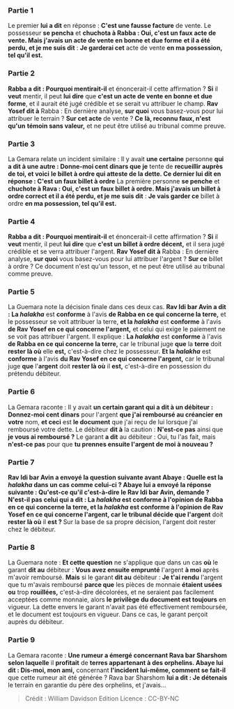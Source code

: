 
### Partie 1
Le premier <b>lui a dit</b> en réponse : <b>C'est une fausse facture</b> de vente. Le possesseur <b>se pencha</b> et <b>chuchota à Rabba : Oui, c'est un faux acte de vente. Mais j'avais un acte de vente en bonne et due forme</b> <b>et il a été perdu, et je me suis dit</b> : <b>Je garderai cet</b> acte de vente <b>en ma possession, tel qu'il est.</b>

### Partie 2
<b>Rabba a dit : Pourquoi mentirait-il</b> et énoncerait-il cette affirmation ? <b>Si</b> il <b>veut</b> mentir, il peut <b>lui dire</b> que <b>c'est un acte de vente en bonne et due forme</b>, et il aurait été jugé crédible et se serait vu attribuer le champ. <b>Rav Yosef dit à</b> Rabba : En dernière analyse, <b>sur quoi</b> vous basez-vous</b> pour lui attribuer le terrain ? <b>Sur cet acte</b> de vente ? <b>Ce</b> <b>là, reconnu faux, n'est qu'un</b> <b>témoin sans valeur,</b> et ne peut être utilisé au tribunal comme preuve.

### Partie 3
La Gemara relate un incident similaire : Il y avait <b>une certaine</b> personne <b>qui a dit à une autre : Donne-moi cent dinars que je</b> tente de <b>recueillir auprès de toi, et voici</b> <b>le <b>billet à ordre</b> qui atteste de la dette. Ce dernier lui <b>dit</b> en réponse : <b>C'est un faux</b> billet à ordre</b> La première personne <b>se penche</b> et <b>chuchote à Rava : Oui, c'est un faux billet à ordre. Mais j'avais un <b>billet à ordre</b> correct et il a été perdu, et je me suis dit</b> : <b>Je vais garder ce</b> billet à ordre <b>en ma possession, tel qu'il est.</b>

### Partie 4
<b>Rabba a dit : Pourquoi mentirait-il</b> et énoncerait-il cette affirmation ? <b>Si</b> il <b>veut</b> mentir, il peut <b>lui dire</b> que <b>c'est un billet à ordre <b>décent</b>,</b> et il sera jugé crédible et se verra attribuer l'argent. <b>Rav Yosef dit à</b> Rabba : En dernière analyse, <b>sur quoi</b> vous basez-vous</b> pour lui attribuer l'argent ? <b>Sur ce</b> billet à ordre ? Ce document n'est qu'un tesson,</b> et ne peut être utilisé au tribunal comme preuve.

### Partie 5
La Guemara note la décision finale dans ces deux cas. <b>Rav Idi bar Avin a dit : La <i>halakha</i></b> est <b>conforme</b> à l'avis <b>de Rabba en ce qui concerne la terre,</b> et le possesseur se voit attribuer la terre, <b>et la <i>halakha</i></b> est <b>conforme</b> à l'avis <b>de Rav Yosef en ce qui concerne l'argent,</b> et celui qui exige le paiement ne se voit pas attribuer l'argent. Il explique : <b>La <i>halakha</i></b> est <b>conforme</b> à l'avis <b>de Rabba en ce qui concerne la terre,</b> car le tribunal juge <b>que</b> la <b>terre</b> doit <b>rester là où</b> elle <b>est,</b> c'est-à-dire chez le possesseur. <b>Et la <i>halakha</i></b> est <b>conforme</b> à l'avis <b>du Rav Yosef en ce qui concerne l'argent,</b> car le tribunal juge <b>que</b> l'<b>argent</b> doit <b>rester là où</b> il <b>est,</b> c'est-à-dire en possession du prétendu débiteur.

### Partie 6
La Gemara raconte : Il y avait <b>un certain garant qui a dit à un débiteur : Donnez-moi cent dinars</b> pour l'argent <b>que j'ai remboursé au créancier en votre</b> nom, <b>et ceci</b> est <b>le document</b> que j'ai reçu de lui lorsque j'ai remboursé votre dette. Le débiteur <b>dit à</b> la caution : <b>N'est-ce pas</b> ainsi que <b>je vous ai remboursé ?</b> Le garant <b>a dit</b> au débiteur : Oui, tu l'as fait, mais <b>n'est-ce pas</b> pour que <b>tu prennes ensuite l'argent <b>de moi</b> à nouveau ?

### Partie 7
<b>Rav Idi bar Avin a envoyé</b> la question suivante <b>avant Abaye : Quelle</b> est la <i>halakha</i> dans <b>un cas comme celui-ci ? Abaye lui a</b> envoyé la réponse suivante : <b>Qu'est-ce qu'il</b> c'est-à-dire le Rav Idi bar Avin, <b>demande ? N'est-il pas</b> celui <b>qui a dit : La <i>halakha</i></b> est <b>conforme</b> à l'opinion <b>de Rabba en ce qui concerne la terre, et la <i>halakha</i></b> est <b>conforme</b> à l'opinion <b>de Rav Yosef en ce qui concerne l'argent,</b> car le tribunal décide <b>que</b> l'argent</b> doit <b>rester là où</b> il <b>est ? </b> Sur la base de sa propre décision, l'argent doit rester chez le débiteur.

### Partie 8
La Guemara note : <b>Et cette question</b> ne s'applique que dans un cas <b>où</b> le garant <b>dit au</b> débiteur : <b>Vous avez ensuite emprunté</b> l'argent <b>à moi</b> après m'avoir remboursé. <b>Mais</b> si le garant <b>dit au</b> débiteur : <b>Je t'ai rendu</b> l'argent que tu m'avais remboursé <b>parce que</b> les pièces de monnaie <b>étaient usées ou</b> trop <b>rouillées,</b> c'est-à-dire décolorées, et ne seraient pas facilement acceptées comme monnaie, alors <b>le privilège du document est toujours</b> en vigueur. La dette envers le garant n'avait pas été effectivement remboursée, et le document est toujours en vigueur. Dans ce cas, le garant perçoit auprès du débiteur.

### Partie 9
La Gemara raconte : <b>Une rumeur a émergé concernant Rava bar Sharshom selon laquelle</b> il <b>profitait</b> de <b>terres appartenant à des orphelins. Abaye lui dit : Dis-moi, mon ami,</b> concernant <b>l'incident lui-même, comment se fait-il</b> que cette rumeur ait été générée ? Rava bar Sharshom <b>lui a dit : Je détenais</b> le terrain en garantie du père des orphelins, et j'avais</b>...

>Crédit : William Davidson Edition
>Licence : CC-BY-NC